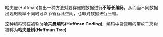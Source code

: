 哈夫曼(Huffman)提出一种方法对要存储的数据进行**不等长编码**，从而当不同数据出现的概率不同时可以节省存储空间，也即对数据进行压缩。

这种编码现在被称为**哈夫曼编码(Huffman Coding)**，编码中要使用的带权二叉树被称为**哈夫曼树(Huffman Tree)**